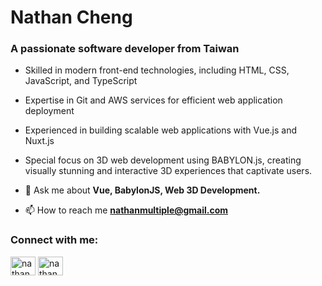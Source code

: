 <h1 align="left">Nathan Cheng</h1>
<h3 align="left">A passionate software developer from Taiwan</h3>

<!-- <p align="left"> <img src="https://komarev.com/ghpvc/?username=neeeet&label=Profile%20views&color=0e75b6&style=flat" alt="neeeet" /> </p> -->

- Skilled in modern front-end technologies, including HTML, CSS, JavaScript, and TypeScript
- Expertise in Git and AWS services for efficient web application deployment
- Experienced in building scalable web applications with Vue.js and Nuxt.js
- Special focus on 3D web development using BABYLON.js, creating visually stunning and interactive 3D experiences that captivate users.


- 💬 Ask me about **Vue, BabylonJS, Web 3D Development.**

- 📫 How to reach me **nathanmultiple@gmail.com**

<h3 align="left">Connect with me:</h3>
<p align="left">
<a href="https://linkedin.com/in/nathancheng-tw" target="_blank"><img align="center" src="https://raw.githubusercontent.com/rahuldkjain/github-profile-readme-generator/master/src/images/icons/Social/linked-in-alt.svg" alt="nathancheng-tw" height="30" width="40" /></a>
<a href="https://fb.com/nathan.neeeet/" target="_blank"><img align="center" src="https://raw.githubusercontent.com/rahuldkjain/github-profile-readme-generator/master/src/images/icons/Social/facebook.svg" alt="nathan.neeeet/" height="30" width="40" /></a>
</p>
